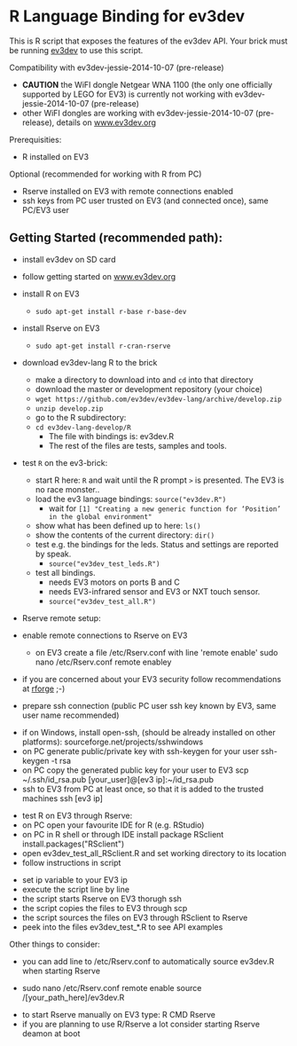 R  Language Binding for ev3dev 
==========================

This is  R script that exposes the features of the ev3dev API. 
Your brick must be running [ev3dev](http://github.com/ev3dev/ev3dev) to use this script.

Compatibility with ev3dev-jessie-2014-10-07 (pre-release)
- **CAUTION** the WiFI dongle Netgear WNA 1100 (the only one officially supported by LEGO for EV3) is currently not working with ev3dev-jessie-2014-10-07 (pre-release)
- other WiFI dongles are working with ev3dev-jessie-2014-10-07 (pre-release), details on www.ev3dev.org

Prerequisities:
- R installed on EV3

Optional (recommended for working with R from PC)
- Rserve installed on EV3 with remote connections enabled 
- ssh keys from PC user trusted on EV3 (and connected once), same PC/EV3 user

Getting Started (recommended path):
---------------------------------------------------------------

- install ev3dev on SD card 
 * follow getting started on www.ev3dev.org
- install R on EV3 
  * `sudo apt-get install r-base r-base-dev`
- install Rserve on EV3
  * `sudo apt-get install r-cran-rserve`

- download ev3dev-lang R to the brick
  * make a directory to download into and `cd` into that directory
  * download the master or development repository (your choice)
  * `wget https://github.com/ev3dev/ev3dev-lang/archive/develop.zip`
  * `unzip develop.zip`
  * go to the R subdirectory:
  * `cd ev3dev-lang-develop/R`
    * The file with bindings is: ev3dev.R
    * The rest of the files are tests, samples and tools.

- test `R` on the ev3-brick:
  * start R here: `R` and wait until the R prompt `>` is presented. The EV3 is no race monster..
  * load the ev3 language bindings: `source("ev3dev.R")` 
    * wait for `[1] "Creating a new generic function for ‘Position’ in the global environment"`
  * show what has been defined up to here: `ls()`
  * show the contents of the current directory: `dir()`
  * test e.g. the bindings for the leds. Status and settings are reported by speak. 
    * `source("ev3dev_test_leds.R")`
  * test all bindings. 
    * needs EV3 motors on ports B and C
    * needs EV3-infrared sensor and EV3 or NXT touch sensor.
    * `source("ev3dev_test_all.R")`

- Rserve remote setup:
- enable remote connections to Rserve on EV3
  * on EV3 create a file /etc/Rserv.conf with line 'remote enable' 
	sudo nano /etc/Rserv.conf
	remote enabley
 * if you are concerned about your EV3 security follow recommendations at [rforge](rforge.net/Rserve/doc.html) ;-)

- prepare ssh connection (public PC user ssh key known by EV3, same user name recommended)
* if on Windows, install open-ssh, (should be already installed on other platforms):
	sourceforge.net/projects/sshwindows
 * on PC generate public/private key with ssh-keygen for your user
	ssh-keygen -t rsa
 * on PC copy the generated public key for your user to EV3
	scp ~/.ssh/id_rsa.pub [your_user]@[ev3 ip]:~/id_rsa.pub
 * ssh to EV3 from PC at least once, so that it is added to the trusted machines
	ssh [ev3 ip]

- test R on EV3 through Rserve:
- on PC open your favourite IDE for R (e.g. RStudio)
- on PC in R shell or through IDE install package RSclient
	install.packages("RSclient")
- open ev3dev_test_all_RSclient.R and set working directory to its location
- follow instructions in script
* set ip variable to your EV3 ip
* execute the script line by line
* the script starts Rserve on EV3 thorugh ssh
* the script copies the files to EV3 through scp
* the script sources the files on EV3 through RSclient to Rserve
* peek into the files ev3dev_test_*.R to see API examples

Other things to consider:
- you can add line to /etc/Rserv.conf to automatically source ev3dev.R when starting Rserve
 * sudo nano /etc/Rserv.conf
	remote enable 
	source /[your_path_here]/ev3dev.R
- to start Rserve manually on EV3 type:
	R CMD Rserve
- if you are planning to use R/Rserve a lot consider starting Rserve deamon at boot